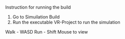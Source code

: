 Instruction for running the build

1. Go to Simuilation Build
2. Run the executable VR-Project to run the simulation


Walk - WASD
Run - Shift
Mouse to view
